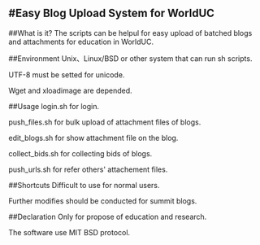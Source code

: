 #Easy Blog Upload System for WorldUC
-----------------------
##What is it?
The scripts can be helpul for easy upload of batched blogs and attachments for education in WorldUC.

##Environment
Unix、Linux/BSD or other system that can run sh scripts.

UTF-8 must be setted for unicode.

Wget and xloadimage are depended.

##Usage
login.sh for login.

push\_files.sh for bulk upload of attachment files of blogs.

edit\_blogs.sh for show attachment file on the blog.

collect\_bids.sh for collecting bids of blogs.

push\_urls.sh for refer others' attachement files.  

##Shortcuts
Difficult to use for normal users.

Further modifies should be conducted for summit blogs.

##Declaration
Only for propose of education and research.

The software use MIT BSD protocol.

